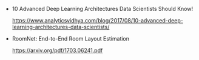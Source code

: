 - 10 Advanced Deep Learning Architectures Data Scientists Should Know!

  https://www.analyticsvidhya.com/blog/2017/08/10-advanced-deep-learning-architectures-data-scientists/

- RoomNet: End-to-End Room Layout Estimation

  https://arxiv.org/pdf/1703.06241.pdf

